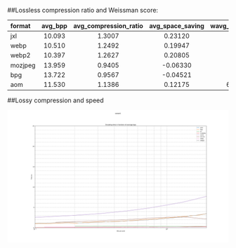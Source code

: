##Lossless compression ratio and Weissman score:

|format |avg_bpp|avg_compression_ratio|avg_space_saving|wavg_encode_time|wavg_decode_time|weissman_score|
|:------|:-----:|:------------------:|:--------------:|:--------------:|:--------------:|:------------:|
|jxl    | 10.093|               1.3007|         0.23120|          22.648|          3.3466|        1.2555|
|webp   | 10.510|               1.2492|         0.19947|          42.614|          3.0936|        1.1343|
|webp2  | 10.397|               1.2627|         0.20805|          68.266|          5.8399|        1.0980|
|mozjpeg| 13.959|               0.9405|        -0.06330|           8.983|          0.5001|        1.0000|
|bpg    | 13.722|               0.9567|        -0.04521|          17.480|          4.2157|        0.9480|
|aom    | 11.530|               1.1386|         0.12175|         648.088|          4.9324|        0.8236|


##Lossy compression and speed

![Encoding time in function of bits per pixel](subset1.encoding_time.(aom,bpg,jxl,mozjpeg,rav1e,svt-av1,webp,webp2).svg)
